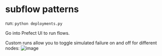 # subflow patterns

run:
`python deployments.py`

Go into Prefect UI to run flows.

Custom runs allow you to toggle simulated failure on and off for different nodes:
![image](https://user-images.githubusercontent.com/68969861/227365257-d4897312-7a1d-445a-bebe-e0ed829fedcf.png)
